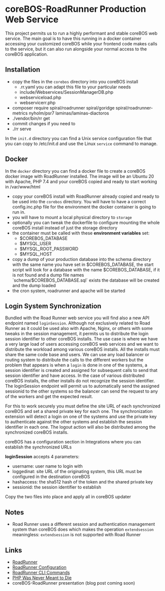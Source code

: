 # coreBOS-RoadRunner Production Web Service

This project permits us to run a highly performant and stable coreBOS web service. The main goal is to have this running in a docker container accessing your customized coreBOS while your frontend code makes calls to the service, but it can also run alongside your normal access to the coreBOS application.

## Installation

- copy the files in the `corebos` directory into you coreBOS install
  - .rr.yaml you can adapt this file to your particular needs
  - include/Webservices/SessionManagerDB.php
  - webserviceload.php
  - webservicerr.php
- composer require spiral/roadrunner spiral/goridge spiral/roadrunner-metrics  nyholm/psr7 laminas/laminas-diactoros
- ./vendor/bin/rr get
- commit changes if you need to
- ./rr serve

In the `init.d` directory you can find a Unix service configuration file that you can copy to /etc/init.d and use the Linux `service` command to manage.

## Docker

In the `docker` directory you can find a docker file to create a coreBOS docker image with RoadRunner installed. The image will be an Ubuntu 20 with Apache, PHP 7.4 and your coreBOS copied and ready to start working in /var/www/html

- copy your coreBOS install with RoadRunner already copied and ready to be used into the `corebos` directory. You will have to have a correct config.inc.php file for the environment the docker container is going to run in.
- you will have to mount a local physical directory to `storage`
- optionally you can tweak the dockerfile to configure mounting the whole coreBOS install instead of just the storage directory
- the container must be called with these **environment variables** set:
  - $COREBOS_DATABASE
  - $MYSQL_USER
  - $MYSQL_ROOT_PASSWORD
  - $MYSQL_HOST
- copy a dump of your production database into the schema directory with the same name you have set in $COREBOS_DATABASE, the start script will look for a database with the name $COREBOS_DATABASE, if it is not found and a dump file names `schema/$COREBOS_DATABASE.sql` exists the database will be created and the dump loaded
- the cron system, roadrunner and apache will be started

## Login System Synchronization

Bundled with the Road Runner web service you will find also a new API endpoint named `loginSession`. Although not exclusively related to Road Runner as it could be used also with Apache, Nginx, or others with some tweaks in the session management, it permits us to distribute the login session identifier to other coreBOS installs. The use case is where we have a very large load of users accessing coreBOS web services and we want to distribute the workload among various coreBOS installs. All the installs must share the same code base and users. We can use any load balancer or routing system to distribute the calls to the different workers but the problem that appears is when a `login` is done in one of the systems, a session identifier is created and assigned for subsequent calls to send that session identifier and have access. In the case of various distributed coreBOS installs, the other installs do not recognize the session identifier. The loginSession endpoint will permit us to automatically send the assigned sessionid to the other systems so the balancer can send the request to any of the workers and get the expected result.

For this to work securely you must define the site URL of each synchronized coreBOS and set a shared private key for each one. The synchronization extension will detect a login on one of the systems and use the private key to authenticate against the other systems and establish the session identifier in each one. The logout action will also be distributed among the synchronized coreBOS installs.

coreBOS has a configuration section in Integrations where you can establish the synchronized URLs

**loginSession** accepts 4 parameters:

- username: user name to login with
- loggedinat: site URL of the originating system, this URL must be configured in the destination coreBOS
- hashaccess: the sha512 hash of the token and the shared private key
- sessionid: the session identifier to establish

Copy the two files into place and apply all in coreBOS updater

## Notes

- Road Runner uses a different session and authentication management system than coreBOS does which makes the operation `extendsession` meaningless: `extendsession` is not supported with Road Runner

## Links

- [RoadRunner](https://roadrunner.dev/)
- [RoadRunner Configuration](https://roadrunner.dev/docs/intro-config)
- [RoadRunner CLI Commands](https://roadrunner.dev/docs/beep-beep-cli)
- [PHP Was Never Meant to Die](https://spiralscout.com/blog/php-was-never-meant-to-die)
- coreBOS-RoadRunner presentation (blog post coming soon)
